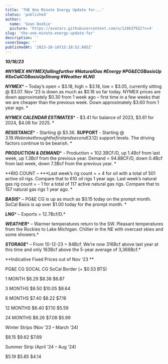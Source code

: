 ```yaml
---
title: 'THE One Minute Energy Update for...'
status: 'published'
author:
  name: 'Sean Dookie'
  picture: 'https://avatars.githubusercontent.com/u/124637922?v=4'
slug: 'the-one-minute-energy-update-for'
description: ''
coverImage: ''
publishedAt: '2023-10-16T15:18:52.685Z'
---
```


***10/16/23***

***\#NYMEX #NYMEXfallingfurther #NaturalGas #Energy #PG&ECGBasisUp #SoCalCGBasisUpStrong #Weather #LNG***

***NYMEX**** – Today’s open = $3.18, high = $3.18, low = $3.05, currently sitting @ $3.07. Nov ’23 is down as much as $0.18 so far today. NYMEX prices are down approximately $0.30 from 1 week ago – first time in a few weeks that we are cheaper than the previous week. Down approximately $3.60 from 1 year ago. *

***NYMEX CALENDAR ESTIMATES**** \- $3.41 for balance of 2023, $3.61 for 2024, $4.08 for 2025. *

***RESISTANCE**** \- Starting @ $3.36. ****SUPPORT**** \- Starting @ $3.19. We broke through the first and second ($3.12) support levels. The driving factors continue to be bearish. *

***PRODUCTION & DEMAND**** \- Production = 102.3BCF/D, up 1.4Bcf from last week, up 1.3Bcf from the previous year. Demand = 94.8BCF/D, down 0.4Bcf from last week, down 7.3Bcf from the previous year. *

**RIG COUNT – ***Last week’s rig count = + 4 for oil with a total of 501 active oil rigs. Compare that to 610 oil rigs 1 year ago. Last week’s natural gas rig count = - 1 for a total of 117 active natural gas rigs. Compare that to 157 natural gas rigs 1 year ago. *

***BASIS**** – PG&E CG is up as much as $0.15 today on the prompt month. SoCal Basis is up over $1.00 today for the prompt month. *

***LNG**** – Exports = 12.7Bcf/D.*

***WEATHER**** – Warmer temperatures return to the SW. Pleasant temperatures from the Rockies to Lake Michigan. Chillier in the NE with overcast skies and some showers.*

***STORAGE**** – From 10-12-23 = 84Bcf. We’re now 316Bcf above last year at this time and only 163Bcf above the 5-year average of 3,366Bcf.*

**Indicative Fixed Prices out of Nov ‘23 **

PG&E CG SOCAL CG SoCal Border (+ $0.53 BTS)

1 MONTH $6.29 $8.38 $6.87

3 MONTHS $8.50 $10.05 $8.64

6 MONTHS $7.40 $8.22 $7.16

12 MONTHS $6.40 $7.10 $5.59

24 MONTHS $6.26 $7.08 $5.99

Winter Strips (Nov ’23 – March ‘24)

$8.15 $9.62 $7.69

Summer Strip (April ’24 – Aug ‘24)

$5.19 $5.85 $4.14

